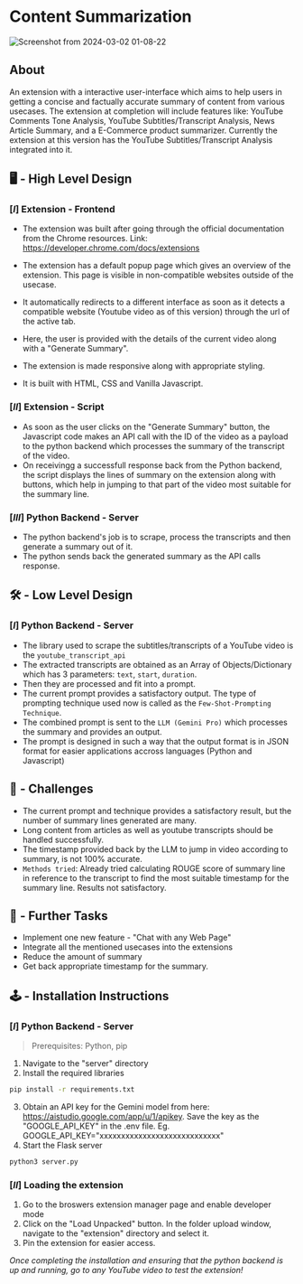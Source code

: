 # Content Summarization

![Screenshot from 2024-03-02 01-08-22](https://media.github.ecodesamsung.com/user/26811/files/00daee46-6ed5-4c9d-8716-d78182efb909)

## About
An extension with a interactive user-interface which aims to help users in getting a concise and factually accurate summary of content from various usecases. The extension at completion will include features like: YouTube Comments Tone Analysis, YouTube Subtitles/Transcript Analysis, News Article Summary, and a E-Commerce product summarizer.
Currently the extension at this version has the YouTube Subtitles/Transcript Analysis integrated into it.


## 🖥 - High Level Design

### [_I_] Extension - Frontend
* The extension was built after going through the official documentation from the Chrome resources.
   Link: https://developer.chrome.com/docs/extensions
   
* The extension has a default popup page which gives an overview of the extension. This page is visible in non-compatible websites outside of the usecase.
* It automatically redirects to a different interface as soon as it detects a compatible website (Youtube video as of this version) through the url of the active tab.
* Here, the user is provided with the details of the current video along with a "Generate Summary".
* The extension is made responsive along with appropriate styling.
* It is built with HTML, CSS and Vanilla Javascript.

### [_II_] Extension - Script
* As soon as the user clicks on the "Generate Summary" button, the Javascript code makes an API call with the ID of the video as a payload to the python backend which processes the summary of the transcript of the video.
* On receivingg a successfull response back from the Python backend, the script displays the lines of summary on the extension along with buttons, which help in jumping to that part of the video most suitable for the summary line.

### [_III_] Python Backend - Server
* The python backend's job is to scrape, process the transcripts and then generate a summary out of it.
* The python sends back the generated summary as the API calls response.

## 🛠️ - Low Level Design

### [_I_] Python Backend - Server
* The library used to scrape the subtitles/transcripts of a YouTube video is the `youtube_transcript_api`
* The extracted transcripts are obtained as an Array of Objects/Dictionary which has 3 parameters: `text`, `start`, `duration`.
* Then they are processed and fit into a prompt.
* The current prompt provides a satisfactory output. The type of prompting technique used now is called as the `Few-Shot-Prompting Technique`.
* The combined prompt is sent to the `LLM (Gemini Pro)` which processes the summary and provides an output.
* The prompt is designed in such a way that the output format is in JSON format for easier applications accross languages (Python and Javascript)

## 🤔 - Challenges
* The current prompt and technique provides a satisfactory result, but the number of summary lines generated are many.
* Long content from articles as well as youtube transcripts should be handled successfully.
* The timestamp provided back by the LLM to jump in video according to summary, is not 100% accurate.
* `Methods tried`: Already tried calculating ROUGE score of summary line in reference to the transcript to find the most suitable timestamp for the summary line. Results not satisfactory.

## 🔭 - Further Tasks
* Implement one new feature - "Chat with any Web Page"
* Integrate all the mentioned usecases into the extensions
* Reduce the amount of summary
* Get back appropriate timestamp for the summary.

## 🕹️ - Installation Instructions
### [_I_] Python Backend - Server
>Prerequisites: Python, pip
1. Navigate to the "server" directory
2. Install the required libraries
```bash
pip install -r requirements.txt
```
3. Obtain an API key for the Gemini model from here: https://aistudio.google.com/app/u/1/apikey. Save the key as the "GOOGLE_API_KEY" in the .env file. Eg. GOOGLE_API_KEY="xxxxxxxxxxxxxxxxxxxxxxxxxxxx"
4. Start the Flask server
```bash
python3 server.py
```

### [_II_] Loading the extension
1. Go to the broswers extension manager page and enable developer mode
2. Click on the "Load Unpacked" button. In the folder upload window, navigate to the "extension" directory and select it.
3. Pin the extension for easier access.

_Once completing the installation and ensuring that the python backend is up and running, go to any YouTube video to test the extension!_
